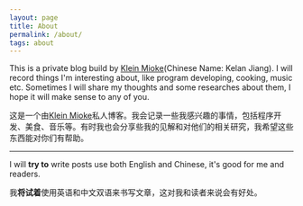 ```yaml
---
layout: page
title: About
permalink: /about/
tags: about
---
```


This is a private blog build by [Klein Mioke](https://github.com/Mioke)(Chinese Name: Kelan Jiang). I will record things I'm interesting about, like program developing, cooking, music etc. Sometimes I will share my thoughts and some researches about them, I hope it will make sense to any of you. 

这是一个由[Klein Mioke](https://github.com/Mioke)私人博客。我会记录一些我感兴趣的事情，包括程序开发、美食、音乐等。有时我也会分享些我的见解和对他们的相关研究，我希望这些东西能对你们有帮助。

---

I will **try to** write posts use both English and Chinese, it's good for me and readers.

我**将试着**使用英语和中文双语来书写文章，这对我和读者来说会有好处。
